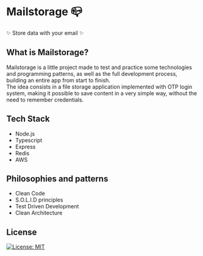 # Mailstorage 📪
✨ Store data with your email ✨

## What is Mailstorage?

Mailstorage is a little project made to test and practice some technologies and programming patterns, as well as the full development process, building an entire app from start to finish. <br>
The idea consists in a file storage application implemented with OTP login system, making it possible to save content in a very simple way, without the need to remember credentials.

## Tech Stack
- Node.js
- Typescript
- Express
- Redis
- AWS

## Philosophies and patterns
- Clean Code
- S.O.L.I.D principles
- Test Driven Development
- Clean Architecture

## License
[![License: MIT](https://img.shields.io/badge/License-MIT-yellow.svg)](https://opensource.org/licenses/MIT)
